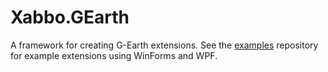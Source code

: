 # Xabbo.GEarth
A framework for creating G-Earth extensions.
See the [examples](https://github.com/b7c/b7.XabboExamples) repository for example extensions using WinForms and WPF.
